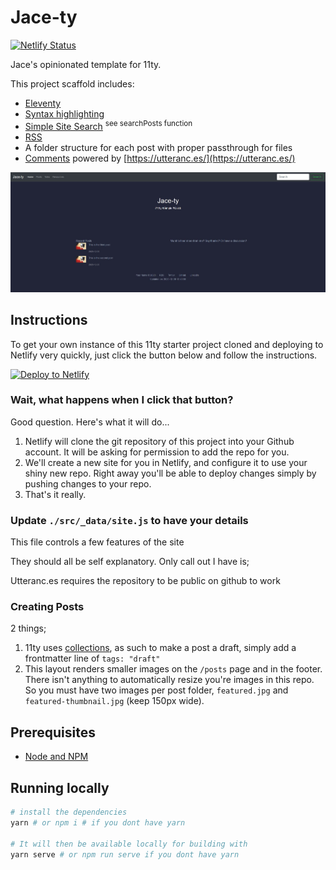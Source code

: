 # Jace-ty

[![Netlify Status](https://api.netlify.com/api/v1/badges/fc9177c3-21b0-4f2b-8ab4-2f46df6b77ae/deploy-status)](https://app.netlify.com/sites/jace-ty/deploys)

Jace's opinionated template for 11ty.

This project scaffold includes:

- [Eleventy](https://11ty.dev)
- [Syntax highlighting](https://github.com/jacebenson/jace-ty/blob/main/.eleventy.js#L21)
- [Simple Site Search](https://github.com/jacebenson/jace-ty/blob/main/src/_includes/base.njk) <sup>see searchPosts function</sup>
- [RSS](https://github.com/jacebenson/jace-ty/blob/main/.eleventy.js#L4)
- A folder structure for each post with proper passthrough for files
- [Comments](https://github.com/jacebenson/jace-ty/blob/main/src/_includes/layouts/post-single.njk#L56) powered by [https://utteranc.es/](https://utteranc.es/)

![Eleventy screenshot](./src/screenshot.jpg)


## Instructions

To get your own instance of this 11ty starter project cloned and deploying to Netlify very quickly, just click the button below and follow the instructions.

[![Deploy to Netlify](https://www.netlify.com/img/deploy/button.svg)](https://app.netlify.com/start/deploy?repository=https://github.com/jacebenson/jace-ty)

### Wait, what happens when I click that button?

Good question. Here's what it will do...

1. Netlify will clone the git repository of this project into your Github account. It will be asking for permission to add the repo for you.
2. We'll create a new site for you in Netlify, and configure it to use your shiny new repo. Right away you'll be able to deploy changes simply by pushing changes to your repo.
3. That's it really.

### Update `./src/_data/site.js` to have your details

This file controls a few features of the site

They should all be self explanatory.  Only call out I have is;

Utteranc.es requires the repository to be public on github to work

### Creating Posts

2 things;

1. 11ty uses [collections](https://www.11ty.dev/docs/collections/), as such to make a post a draft, simply add a frontmatter line of `tags: "draft"`
2. This layout renders smaller images on the `/posts` page and in the footer.  There isn't anything to automatically resize you're images in this repo.  So you must have two images per post folder, `featured.jpg` and `featured-thumbnail.jpg` (keep 150px wide).  


## Prerequisites

- [Node and NPM](https://nodejs.org/)

## Running locally

```bash
# install the dependencies
yarn # or npm i # if you dont have yarn

# It will then be available locally for building with
yarn serve # or npm run serve if you dont have yarn
```